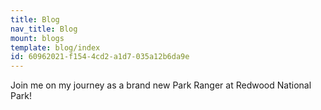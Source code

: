 ```yaml
---
title: Blog
nav_title: Blog
mount: blogs
template: blog/index
id: 60962021-f154-4cd2-a1d7-035a12b6da9e
---
```

Join me on my journey as a brand new Park Ranger at Redwood National Park!
